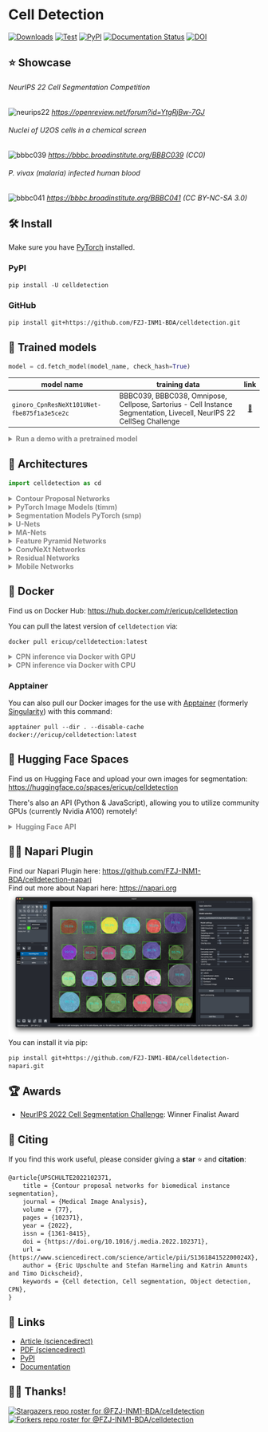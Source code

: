 # Cell Detection

[![Downloads](https://static.pepy.tech/badge/celldetection?l)](https://pepy.tech/project/celldetection)
[![Test](https://github.com/FZJ-INM1-BDA/celldetection/workflows/Test/badge.svg)](https://github.com/FZJ-INM1-BDA/celldetection/actions?query=workflow%3ATest)
[![PyPI](https://img.shields.io/pypi/v/celldetection?l)](https://pypi.org/project/celldetection/)
[![Documentation Status](https://readthedocs.org/projects/celldetection/badge/?version=latest)](https://celldetection.readthedocs.io/en/latest/?badge=latest)
[![DOI](https://zenodo.org/badge/349111085.svg)](https://zenodo.org/badge/latestdoi/349111085)

## ⭐ Showcase

###### NeurIPS 22 Cell Segmentation Competition

![neurips22](https://raw.githubusercontent.com/FZJ-INM1-BDA/celldetection/main/assets/neurips-cellseg-demo.png "NeurIPS 22 Cell Segmentation Competition - Find more information here: https://neurips.cc/Conferences/2022/CompetitionTrack")
*https://openreview.net/forum?id=YtgRjBw-7GJ*

###### Nuclei of U2OS cells in a chemical screen

![bbbc039](https://raw.githubusercontent.com/FZJ-INM1-BDA/celldetection/main/assets/bbbc039-cpn-u22-demo.png "BBBC039 demo with CpnU22 - Find the dataset here: https://bbbc.broadinstitute.org/BBBC039")
*https://bbbc.broadinstitute.org/BBBC039 (CC0)*

###### P. vivax (malaria) infected human blood

![bbbc041](https://raw.githubusercontent.com/FZJ-INM1-BDA/celldetection/main/assets/bbbc041-cpn-u22-demo.png "BBBC041 demo with CpnU22 - Find the dataset here: https://bbbc.broadinstitute.org/BBBC041")
*https://bbbc.broadinstitute.org/BBBC041 (CC BY-NC-SA 3.0)*

## 🛠 Install

Make sure you have [PyTorch](https://pytorch.org/get-started/locally/) installed.

### PyPI

```
pip install -U celldetection
```

### GitHub

```
pip install git+https://github.com/FZJ-INM1-BDA/celldetection.git
```

## 💾 Trained models

```python
model = cd.fetch_model(model_name, check_hash=True)
```

| model name                                  | training data                                                                                                        |                                           link                                            |
|---------------------------------------------|----------------------------------------------------------------------------------------------------------------------|:-----------------------------------------------------------------------------------------:| 
| `ginoro_CpnResNeXt101UNet-fbe875f1a3e5ce2c` | BBBC039, BBBC038, Omnipose, Cellpose, Sartorius - Cell Instance Segmentation, Livecell, NeurIPS 22 CellSeg Challenge | [🔗](https://celldetection.org/torch/models/ginoro_CpnResNeXt101UNet-fbe875f1a3e5ce2c.pt) |

<details>
  <summary style="font-weight: bold; color: #888888">Run a demo with a pretrained model</summary>

```python
import torch, cv2, celldetection as cd
from skimage.data import coins
from matplotlib import pyplot as plt

# Load pretrained model
device = 'cuda' if torch.cuda.is_available() else 'cpu'
model = cd.fetch_model('ginoro_CpnResNeXt101UNet-fbe875f1a3e5ce2c', check_hash=True).to(device)
model.eval()

# Load input
img = coins()
img = cv2.cvtColor(img, cv2.COLOR_GRAY2RGB)
print(img.dtype, img.shape, (img.min(), img.max()))

# Run model
with torch.no_grad():
    x = cd.to_tensor(img, transpose=True, device=device, dtype=torch.float32)
    x = x / 255  # ensure 0..1 range
    x = x[None]  # add batch dimension: Tensor[3, h, w] -> Tensor[1, 3, h, w]
    y = model(x)

# Show results for each batch item
contours = y['contours']
for n in range(len(x)):
    cd.imshow_row(x[n], x[n], figsize=(16, 9), titles=('input', 'contours'))
    cd.plot_contours(contours[n])
    plt.show()
```

</details>

## 🔬 Architectures

```python
import celldetection as cd
```

<details>
  <summary style="font-weight: bold; color: #888888">Contour Proposal Networks</summary>

- [`cd.models.CPN`](https://docs.celldetection.org/en/latest/celldetection.models.html#celldetection.models.cpn.CPN)
- [`cd.models.CpnU22`](https://docs.celldetection.org/en/latest/celldetection.models.html#celldetection.models.cpn.CpnU22)
- [`cd.models.CPNCore`](https://docs.celldetection.org/en/latest/celldetection.models.html#celldetection.models.cpn.CPNCore)
- [`cd.models.CpnResUNet`](https://docs.celldetection.org/en/latest/celldetection.models.html#celldetection.models.cpn.CpnResUNet)
- [`cd.models.CpnSlimU22`](https://docs.celldetection.org/en/latest/celldetection.models.html#celldetection.models.cpn.CpnSlimU22)
- [`cd.models.CpnWideU22`](https://docs.celldetection.org/en/latest/celldetection.models.html#celldetection.models.cpn.CpnWideU22)
- [`cd.models.CpnResNet18FPN`](https://docs.celldetection.org/en/latest/celldetection.models.html#celldetection.models.cpn.CpnResNet18FPN)
- [`cd.models.CpnResNet34FPN`](https://docs.celldetection.org/en/latest/celldetection.models.html#celldetection.models.cpn.CpnResNet34FPN)
- [`cd.models.CpnResNet50FPN`](https://docs.celldetection.org/en/latest/celldetection.models.html#celldetection.models.cpn.CpnResNet50FPN)
- [`cd.models.CpnResNeXt50FPN`](https://docs.celldetection.org/en/latest/celldetection.models.html#celldetection.models.cpn.CpnResNeXt50FPN)
- [`cd.models.CpnResNet101FPN`](https://docs.celldetection.org/en/latest/celldetection.models.html#celldetection.models.cpn.CpnResNet101FPN)
- [`cd.models.CpnResNet152FPN`](https://docs.celldetection.org/en/latest/celldetection.models.html#celldetection.models.cpn.CpnResNet152FPN)
- [`cd.models.CpnResNet18UNet`](https://docs.celldetection.org/en/latest/celldetection.models.html#celldetection.models.cpn.CpnResNet18UNet)
- [`cd.models.CpnResNet34UNet`](https://docs.celldetection.org/en/latest/celldetection.models.html#celldetection.models.cpn.CpnResNet34UNet)
- [`cd.models.CpnResNet50UNet`](https://docs.celldetection.org/en/latest/celldetection.models.html#celldetection.models.cpn.CpnResNet50UNet)
- [`cd.models.CpnResNeXt101FPN`](https://docs.celldetection.org/en/latest/celldetection.models.html#celldetection.models.cpn.CpnResNeXt101FPN)
- [`cd.models.CpnResNeXt152FPN`](https://docs.celldetection.org/en/latest/celldetection.models.html#celldetection.models.cpn.CpnResNeXt152FPN)
- [`cd.models.CpnResNeXt50UNet`](https://docs.celldetection.org/en/latest/celldetection.models.html#celldetection.models.cpn.CpnResNeXt50UNet)
- [`cd.models.CpnResNet101UNet`](https://docs.celldetection.org/en/latest/celldetection.models.html#celldetection.models.cpn.CpnResNet101UNet)
- [`cd.models.CpnResNet152UNet`](https://docs.celldetection.org/en/latest/celldetection.models.html#celldetection.models.cpn.CpnResNet152UNet)
- [`cd.models.CpnResNeXt101UNet`](https://docs.celldetection.org/en/latest/celldetection.models.html#celldetection.models.cpn.CpnResNeXt101UNet)
- [`cd.models.CpnResNeXt152UNet`](https://docs.celldetection.org/en/latest/celldetection.models.html#celldetection.models.cpn.CpnResNeXt152UNet)
- [`cd.models.CpnWideResNet50FPN`](https://docs.celldetection.org/en/latest/celldetection.models.html#celldetection.models.cpn.CpnWideResNet50FPN)
- [`cd.models.CpnWideResNet101FPN`](https://docs.celldetection.org/en/latest/celldetection.models.html#celldetection.models.cpn.CpnWideResNet101FPN)
- [`cd.models.CpnMobileNetV3LargeFPN`](https://docs.celldetection.org/en/latest/celldetection.models.html#celldetection.models.cpn.CpnMobileNetV3LargeFPN)
- [`cd.models.CpnMobileNetV3SmallFPN`](https://docs.celldetection.org/en/latest/celldetection.models.html#celldetection.models.cpn.CpnMobileNetV3SmallFPN)

</details>

<details>
  <summary style="font-weight: bold; color: #888888">PyTorch Image Models (timm)</summary>

Also have a look at [Timm Documentation](https://huggingface.co/docs/timm/index).

```python
import timm

timm.list_models(filter='*')  # explore available models
```

- [`cd.models.CpnTimmMaNet`](https://docs.celldetection.org/en/latest/celldetection.models.html#celldetection.models.cpn.CpnTimmMaNet)
- [`cd.models.CpnTimmUNet`](https://docs.celldetection.org/en/latest/celldetection.models.html#celldetection.models.cpn.CpnTimmUNet)
- [`cd.models.TimmEncoder`](https://docs.celldetection.org/en/latest/celldetection.models.html#celldetection.models.timmodels.TimmEncoder)
- [`cd.models.TimmFPN`](https://docs.celldetection.org/en/latest/celldetection.models.html#celldetection.models.fpn.TimmFPN)
- [`cd.models.TimmMaNet`](https://docs.celldetection.org/en/latest/celldetection.models.html#celldetection.models.manet.TimmMaNet)
- [`cd.models.TimmUNet`](https://docs.celldetection.org/en/latest/celldetection.models.html#celldetection.models.unet.TimmUNet)

</details>

<details>
  <summary style="font-weight: bold; color: #888888">Segmentation Models PyTorch (smp)</summary>

```python
import segmentation_models_pytorch as smp

smp.encoders.get_encoder_names()  # explore available models
```

```python
encoder = cd.models.SmpEncoder(encoder_name='mit_b5', pretrained='imagenet')
```

Find a list of [Smp Encoders](https://smp.readthedocs.io/en/latest/encoders.html) in the `smp` documentation.

- [`cd.models.CpnSmpMaNet`](https://docs.celldetection.org/en/latest/celldetection.models.html#celldetection.models.cpn.CpnSmpMaNet)
- [`cd.models.CpnSmpUNet`](https://docs.celldetection.org/en/latest/celldetection.models.html#celldetection.models.cpn.CpnSmpUNet)
- [`cd.models.SmpEncoder`](https://docs.celldetection.org/en/latest/celldetection.models.html#celldetection.models.smp.SmpEncoder)
- [`cd.models.SmpFPN`](https://docs.celldetection.org/en/latest/celldetection.models.html#celldetection.models.fpn.SmpFPN)
- [`cd.models.SmpMaNet`](https://docs.celldetection.org/en/latest/celldetection.models.html#celldetection.models.manet.SmpMaNet)
- [`cd.models.SmpUNet`](https://docs.celldetection.org/en/latest/celldetection.models.html#celldetection.models.unet.SmpUNet)

</details>

<details>
    <summary style="font-weight: bold; color: #888888">U-Nets</summary>

```python
# U-Nets are available in 2D and 3D
import celldetection as cd

model = cd.models.ResNeXt50UNet(in_channels=3, out_channels=1, nd=3)
```

- [`cd.models.U22`](https://docs.celldetection.org/en/latest/celldetection.models.html#celldetection.models.unet.U22)
- [`cd.models.U17`](https://docs.celldetection.org/en/latest/celldetection.models.html#celldetection.models.unet.U17)
- [`cd.models.U12`](https://docs.celldetection.org/en/latest/celldetection.models.html#celldetection.models.unet.U12)
- [`cd.models.UNet`](https://docs.celldetection.org/en/latest/celldetection.models.html#celldetection.models.unet.UNet)
- [`cd.models.WideU22`](https://docs.celldetection.org/en/latest/celldetection.models.html#celldetection.models.unet.WideU22)
- [`cd.models.SlimU22`](https://docs.celldetection.org/en/latest/celldetection.models.html#celldetection.models.unet.SlimU22)
- [`cd.models.ResUNet`](https://docs.celldetection.org/en/latest/celldetection.models.html#celldetection.models.unet.ResUNet)
- [`cd.models.UNetEncoder`](https://docs.celldetection.org/en/latest/celldetection.models.html#celldetection.models.unet.UNetEncoder)
- [`cd.models.ResNet50UNet`](https://docs.celldetection.org/en/latest/celldetection.models.html#celldetection.models.unet.ResNet50UNet)
- [`cd.models.ResNet18UNet`](https://docs.celldetection.org/en/latest/celldetection.models.html#celldetection.models.unet.ResNet18UNet)
- [`cd.models.ResNet34UNet`](https://docs.celldetection.org/en/latest/celldetection.models.html#celldetection.models.unet.ResNet34UNet)
- [`cd.models.ResNet152UNet`](https://docs.celldetection.org/en/latest/celldetection.models.html#celldetection.models.unet.ResNet152UNet)
- [`cd.models.ResNet101UNet`](https://docs.celldetection.org/en/latest/celldetection.models.html#celldetection.models.unet.ResNet101UNet)
- [`cd.models.ResNeXt50UNet`](https://docs.celldetection.org/en/latest/celldetection.models.html#celldetection.models.unet.ResNeXt50UNet)
- [`cd.models.ResNeXt152UNet`](https://docs.celldetection.org/en/latest/celldetection.models.html#celldetection.models.unet.ResNeXt152UNet)
- [`cd.models.ResNeXt101UNet`](https://docs.celldetection.org/en/latest/celldetection.models.html#celldetection.models.unet.ResNeXt101UNet)
- [`cd.models.WideResNet50UNet`](https://docs.celldetection.org/en/latest/celldetection.models.html#celldetection.models.unet.WideResNet50UNet)
- [`cd.models.WideResNet101UNet`](https://docs.celldetection.org/en/latest/celldetection.models.html#celldetection.models.unet.WideResNet101UNet)
- [`cd.models.MobileNetV3SmallUNet`](https://docs.celldetection.org/en/latest/celldetection.models.html#celldetection.models.unet.MobileNetV3SmallUNet)
- [`cd.models.MobileNetV3LargeUNet`](https://docs.celldetection.org/en/latest/celldetection.models.html#celldetection.models.unet.MobileNetV3LargeUNet)

</details>

<details>
    <summary style="font-weight: bold; color: #888888">MA-Nets</summary>

```python
# Many MA-Nets are available in 2D and 3D
import celldetection as cd

encoder = cd.models.ConvNeXtSmall(in_channels=3, nd=3)
model = cd.models.MaNet(encoder, out_channels=1, nd=3)
```

- [`cd.models.MaNet`](https://docs.celldetection.org/en/latest/celldetection.models.html#celldetection.models.manet.MaNet)
- [`cd.models.SmpMaNet`](https://docs.celldetection.org/en/latest/celldetection.models.html#celldetection.models.manet.SmpMaNet)
- [`cd.models.TimmMaNet`](https://docs.celldetection.org/en/latest/celldetection.models.html#celldetection.models.manet.TimmMaNet)

</details>

<details>
    <summary style="font-weight: bold; color: #888888">Feature Pyramid Networks</summary>

- [`cd.models.FPN`](https://docs.celldetection.org/en/latest/celldetection.models.html#celldetection.models.fpn.FPN)
- [`cd.models.ResNet18FPN`](https://docs.celldetection.org/en/latest/celldetection.models.html#celldetection.models.fpn.ResNet18FPN)
- [`cd.models.ResNet34FPN`](https://docs.celldetection.org/en/latest/celldetection.models.html#celldetection.models.fpn.ResNet34FPN)
- [`cd.models.ResNet50FPN`](https://docs.celldetection.org/en/latest/celldetection.models.html#celldetection.models.fpn.ResNet50FPN)
- [`cd.models.ResNeXt50FPN`](https://docs.celldetection.org/en/latest/celldetection.models.html#celldetection.models.fpn.ResNeXt50FPN)
- [`cd.models.ResNet101FPN`](https://docs.celldetection.org/en/latest/celldetection.models.html#celldetection.models.fpn.ResNet101FPN)
- [`cd.models.ResNet152FPN`](https://docs.celldetection.org/en/latest/celldetection.models.html#celldetection.models.fpn.ResNet152FPN)
- [`cd.models.ResNeXt101FPN`](https://docs.celldetection.org/en/latest/celldetection.models.html#celldetection.models.fpn.ResNeXt101FPN)
- [`cd.models.ResNeXt152FPN`](https://docs.celldetection.org/en/latest/celldetection.models.html#celldetection.models.fpn.ResNeXt152FPN)
- [`cd.models.WideResNet50FPN`](https://docs.celldetection.org/en/latest/celldetection.models.html#celldetection.models.fpn.WideResNet50FPN)
- [`cd.models.WideResNet101FPN`](https://docs.celldetection.org/en/latest/celldetection.models.html#celldetection.models.fpn.WideResNet101FPN)
- [`cd.models.MobileNetV3LargeFPN`](https://docs.celldetection.org/en/latest/celldetection.models.html#celldetection.models.fpn.MobileNetV3LargeFPN)
- [`cd.models.MobileNetV3SmallFPN`](https://docs.celldetection.org/en/latest/celldetection.models.html#celldetection.models.fpn.MobileNetV3SmallFPN)

</details>

<details>
    <summary style="font-weight: bold; color: #888888">ConvNeXt Networks</summary>

```python
# ConvNeXt Networks are available in 2D and 3D
import celldetection as cd

model = cd.models.ConvNeXtSmall(in_channels=3, nd=3)
```

- [`cd.models.ConvNeXt`](https://docs.celldetection.org/en/latest/celldetection.models.html#celldetection.models.convnext.MaNet)
- [`cd.models.ConvNeXtTiny`](https://docs.celldetection.org/en/latest/celldetection.models.html#celldetection.models.convnext.ConvNeXtTiny)
- [`cd.models.ConvNeXtSmall`](https://docs.celldetection.org/en/latest/celldetection.models.html#celldetection.models.convnext.ConvNeXtSmall)
- [`cd.models.ConvNeXtBase`](https://docs.celldetection.org/en/latest/celldetection.models.html#celldetection.models.convnext.ConvNeXtBase)
- [`cd.models.ConvNeXtLarge`](https://docs.celldetection.org/en/latest/celldetection.models.html#celldetection.models.convnext.ConvNeXtLarge)

</details>

<details>
    <summary style="font-weight: bold; color: #888888">Residual Networks</summary>

```python
# Residual Networks are available in 2D and 3D
import celldetection as cd

model = cd.models.ResNet50(in_channels=3, nd=3)
```

- [`cd.models.ResNet18`](https://docs.celldetection.org/en/latest/celldetection.models.html#celldetection.models.resnet.ResNet18)
- [`cd.models.ResNet34`](https://docs.celldetection.org/en/latest/celldetection.models.html#celldetection.models.resnet.ResNet34)
- [`cd.models.ResNet50`](https://docs.celldetection.org/en/latest/celldetection.models.html#celldetection.models.resnet.ResNet50)
- [`cd.models.ResNet101`](https://docs.celldetection.org/en/latest/celldetection.models.html#celldetection.models.resnet.ResNet101)
- [`cd.models.ResNet152`](https://docs.celldetection.org/en/latest/celldetection.models.html#celldetection.models.resnet.ResNet152)
- [`cd.models.WideResNet50_2`](https://docs.celldetection.org/en/latest/celldetection.models.html#celldetection.models.resnet.WideResNet50_2)
- [`cd.models.ResNeXt50_32x4d`](https://docs.celldetection.org/en/latest/celldetection.models.html#celldetection.models.resnet.ResNeXt50_32x4d)
- [`cd.models.WideResNet101_2`](https://docs.celldetection.org/en/latest/celldetection.models.html#celldetection.models.resnet.WideResNet101_2)
- [`cd.models.ResNeXt101_32x8d`](https://docs.celldetection.org/en/latest/celldetection.models.html#celldetection.models.resnet.ResNeXt101_32x8d)
- [`cd.models.ResNeXt152_32x8d`](https://docs.celldetection.org/en/latest/celldetection.models.html#celldetection.models.resnet.ResNeXt152_32x8d)

</details>

<details>
    <summary style="font-weight: bold; color: #888888">Mobile Networks</summary>

- [`cd.models.MobileNetV3Large`](https://docs.celldetection.org/en/latest/celldetection.models.html#celldetection.models.mobilenetv3.MobileNetV3Large)
- [`cd.models.MobileNetV3Small`](https://docs.celldetection.org/en/latest/celldetection.models.html#celldetection.models.mobilenetv3.MobileNetV3Small)

</details>

## 🐳 Docker

Find us on Docker Hub: https://hub.docker.com/r/ericup/celldetection

You can pull the latest version of `celldetection` via:
```
docker pull ericup/celldetection:latest
```

<details>
    <summary style="font-weight: bold; color: #888888">CPN inference via Docker with GPU</summary>

```
docker run --rm \
  -v $PWD/docker/outputs:/outputs/ \
  -v $PWD/docker/inputs/:/inputs/ \
  -v $PWD/docker/models/:/models/ \
  --gpus="device=0" \
  celldetection:latest /bin/bash -c \
  "python cpn_inference.py --tile_size=1024 --stride=768 --precision=32-true"
```
</details>
<details>
    <summary style="font-weight: bold; color: #888888">CPN inference via Docker with CPU</summary>

```
docker run --rm \
  -v $PWD/docker/outputs:/outputs/ \
  -v $PWD/docker/inputs/:/inputs/ \
  -v $PWD/docker/models/:/models/ \
  celldetection:latest /bin/bash -c \
  "python cpn_inference.py --tile_size=1024 --stride=768 --precision=32-true --accelerator=cpu"
```
</details>



### Apptainer

You can also pull our Docker images for the use with [Apptainer](https://apptainer.org/) (formerly [Singularity](https://github.com/apptainer/singularity)) with this command:

```
apptainer pull --dir . --disable-cache docker://ericup/celldetection:latest
```


## 🤗 Hugging Face Spaces

Find us on Hugging Face and upload your own images for segmentation: https://huggingface.co/spaces/ericup/celldetection

There's also an API (Python & JavaScript), allowing you to utilize community GPUs (currently Nvidia A100) remotely!

<details>
    <summary style="font-weight: bold; color: #888888">Hugging Face API</summary>

### Python

```python
from gradio_client import Client

# Define inputs (local filename or URL)
inputs = 'https://raw.githubusercontent.com/scikit-image/scikit-image/main/skimage/data/coins.png'

# Set up client
client = Client("ericup/celldetection")

# Predict
overlay_filename, img_filename, h5_filename, csv_filename = client.predict(
    inputs,  # str: Local filepath or URL of your input image
    
    # Model name
    'ginoro_CpnResNeXt101UNet-fbe875f1a3e5ce2c',
    
    # Custom Score Threshold (numeric value between 0 and 1)
    False, .9,  # bool: Whether to use custom setting; float: Custom setting
    
    # Custom NMS Threshold
    False, .3142,  # bool: Whether to use custom setting; float: Custom setting
    
    # Custom Number of Sample Points
    False, 128,  # bool: Whether to use custom setting; int: Custom setting
    
    # Overlapping objects
    True,  # bool: Whether to allow overlapping objects
    
    # API name (keep as is)
    api_name="/predict"
)


# Example usage: Code below only shows how to use the results
from matplotlib import pyplot as plt
import celldetection as cd
import pandas as pd

# Read results from local temporary files
img = imread(img_filename)
overlay = imread(overlay_filename)  # random colors per instance; transparent overlap
properties = pd.read_csv(csv_filename)
contours, scores, label_image = cd.from_h5(h5_filename, 'contours', 'scores', 'labels')

# Optionally display overlay
cd.imshow_row(img, img, figsize=(16, 9))
cd.imshow(overlay)
plt.show()

# Optionally display contours with text
cd.imshow_row(img, img, figsize=(16, 9))
cd.plot_contours(contours, texts=['score: %d%%\narea: %d' % s for s in zip((scores * 100).round(), properties.area)])
plt.show()
```

### Javascript

```javascript
import { client } from "@gradio/client";

const response_0 = await fetch("https://raw.githubusercontent.com/scikit-image/scikit-image/main/skimage/data/coins.png");
const exampleImage = await response_0.blob();
						
const app = await client("ericup/celldetection");
const result = await app.predict("/predict", [
    exampleImage,  // blob: Your input image
    
    // Model name (hosted model or URL)
    "ginoro_CpnResNeXt101UNet-fbe875f1a3e5ce2c",
    
    // Custom Score Threshold (numeric value between 0 and 1)
    false, .9,  // bool: Whether to use custom setting; float: Custom setting
    
    // Custom NMS Threshold
    false, .3142,  // bool: Whether to use custom setting; float: Custom setting
    
    // Custom Number of Sample Points
    false, 128,  // bool: Whether to use custom setting; int: Custom setting
    
    // Overlapping objects
    true,  // bool: Whether to allow overlapping objects
    
    // API name (keep as is)
    api_name="/predict"
]);
```

</details>

## 🧑‍💻 Napari Plugin

Find our Napari Plugin here: https://github.com/FZJ-INM1-BDA/celldetection-napari </br>
Find out more about Napari here: https://napari.org
![bbbc039](https://raw.githubusercontent.com/FZJ-INM1-BDA/celldetection-napari/main/assets/coins-demo.png "Napari Plugin")
You can install it via pip:
```
pip install git+https://github.com/FZJ-INM1-BDA/celldetection-napari.git
```

## 🏆 Awards

- [NeurIPS 2022 Cell Segmentation Challenge](https://neurips22-cellseg.grand-challenge.org/): Winner Finalist Award

## 📝 Citing

If you find this work useful, please consider giving a **star** ⭐️ and **citation**:

```
@article{UPSCHULTE2022102371,
    title = {Contour proposal networks for biomedical instance segmentation},
    journal = {Medical Image Analysis},
    volume = {77},
    pages = {102371},
    year = {2022},
    issn = {1361-8415},
    doi = {https://doi.org/10.1016/j.media.2022.102371},
    url = {https://www.sciencedirect.com/science/article/pii/S136184152200024X},
    author = {Eric Upschulte and Stefan Harmeling and Katrin Amunts and Timo Dickscheid},
    keywords = {Cell detection, Cell segmentation, Object detection, CPN},
}
```

## 🔗 Links

- [Article (sciencedirect)](https://www.sciencedirect.com/science/article/pii/S136184152200024X "Contour Proposal Networks for Biomedical Instance Segmentation")
- [PDF (sciencedirect)](https://www.sciencedirect.com/science/article/pii/S136184152200024X/pdfft "Contour Proposal Networks for Biomedical Instance Segmentation")
- [PyPI](https://pypi.org/project/celldetection/ "CellDetection")
- [Documentation](https://docs.celldetection.org "Documentation")

## 🧑‍🔬 Thanks!

[![Stargazers repo roster for @FZJ-INM1-BDA/celldetection](http://reporoster.com/stars/FZJ-INM1-BDA/celldetection)](https://github.com/FZJ-INM1-BDA/celldetection/stargazers)
[![Forkers repo roster for @FZJ-INM1-BDA/celldetection](http://reporoster.com/forks/FZJ-INM1-BDA/celldetection)](https://github.com/FZJ-INM1-BDA/celldetection/network/members)